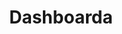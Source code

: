---
layout: admintemplate12
title: Dashboarda
class: login
permalink: /admin/500.html
stylesheet: ../css/mail.min.css
---